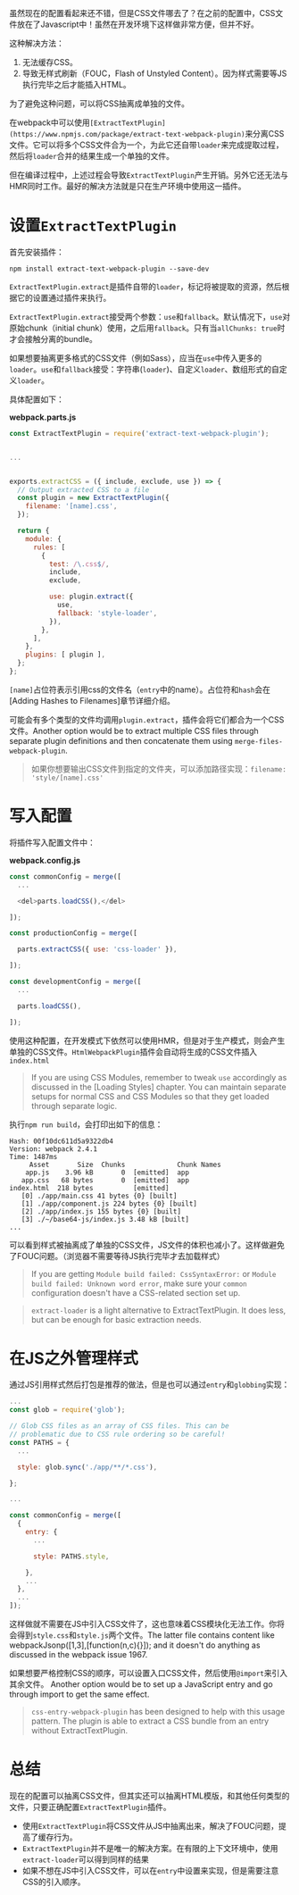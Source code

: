 虽然现在的配置看起来还不错，但是CSS文件哪去了？在之前的配置中，CSS文件放在了Javascript中！虽然在开发环境下这样做非常方便，但并不好。

这种解决方法：

1. 无法缓存CSS。
2. 导致无样式刷新（FOUC，Flash of Unstyled Content）。因为样式需要等JS执行完毕之后才能插入HTML。

为了避免这种问题，可以将CSS抽离成单独的文件。

在webpack中可以使用`[ExtractTextPlugin](https://www.npmjs.com/package/extract-text-webpack-plugin)`来分离CSS文件。它可以将多个CSS文件合为一个，为此它还自带`loader`来完成提取过程，然后将`loader`合并的结果生成一个单独的文件。

但在编译过程中，上述过程会导致`ExtractTextPlugin`产生开销。另外它还无法与HMR同时工作。最好的解决方法就是只在生产环境中使用这一插件。

# 设置`ExtractTextPlugin`

首先安装插件：

```shell
npm install extract-text-webpack-plugin --save-dev
```

`ExtractTextPlugin.extract`是插件自带的`loader`，标记将被提取的资源，然后根据它的设置通过插件来执行。

`ExtractTextPlugin.extract`接受两个参数：`use`和`fallback`。默认情况下，`use`对原始chunk（initial chunk）使用，之后用`fallback`。只有当`allChunks: true`时才会接触分离的bundle。

如果想要抽离更多格式的CSS文件（例如Sass），应当在`use`中传入更多的`loader`。`use`和`fallback`接受：字符串(`loader`)、自定义`loader`、数组形式的自定义`loader`。

具体配置如下：

**webpack.parts.js**

```javascript
const ExtractTextPlugin = require('extract-text-webpack-plugin');


...


exports.extractCSS = ({ include, exclude, use }) => {
  // Output extracted CSS to a file
  const plugin = new ExtractTextPlugin({
    filename: '[name].css',
  });

  return {
    module: {
      rules: [
        {
          test: /\.css$/,
          include,
          exclude,

          use: plugin.extract({
            use,
            fallback: 'style-loader',
          }),
        },
      ],
    },
    plugins: [ plugin ],
  };
};
```

`[name]`占位符表示引用css的文件名（`entry`中的name）。占位符和`hash`会在[Adding Hashes to Filenames]章节详细介绍。

可能会有多个类型的文件均调用`plugin.extract`，插件会将它们都合为一个CSS文件。Another option would be to extract multiple CSS files through separate plugin definitions and then concatenate them using `merge-files-webpack-plugin`.

> 如果你想要输出CSS文件到指定的文件夹，可以添加路径实现：`filename: 'style/[name].css'`

# 写入配置

将插件写入配置文件中：

**webpack.config.js**

```javascript
const commonConfig = merge([
  ...

  <del>parts.loadCSS(),</del>

]);

const productionConfig = merge([

  parts.extractCSS({ use: 'css-loader' }),

]);

const developmentConfig = merge([
  ...

  parts.loadCSS(),

]);
```

使用这种配置，在开发模式下依然可以使用HMR，但是对于生产模式，则会产生单独的CSS文件。`HtmlWebpackPlugin`插件会自动将生成的CSS文件插入`index.html`

> If you are using CSS Modules, remember to tweak `use` accordingly as discussed in the [Loading Styles] chapter. You can maintain separate setups for normal CSS and CSS Modules so that they get loaded through separate logic.

执行`npm run build`，会打印出如下的信息：

```shell
Hash: 00f10dc611d5a9322db4
Version: webpack 2.4.1
Time: 1487ms
     Asset       Size  Chunks             Chunk Names
    app.js    3.96 kB       0  [emitted]  app
   app.css   68 bytes       0  [emitted]  app
index.html  218 bytes          [emitted]
   [0] ./app/main.css 41 bytes {0} [built]
   [1] ./app/component.js 224 bytes {0} [built]
   [2] ./app/index.js 155 bytes {0} [built]
   [3] ./~/base64-js/index.js 3.48 kB [built]
...
```

可以看到样式被抽离成了单独的CSS文件，JS文件的体积也减小了。这样做避免了FOUC问题。（浏览器不需要等待JS执行完毕才去加载样式）

> If you are getting `Module build failed: CssSyntaxError:` or `Module build failed: Unknown word error`, make sure your `common` configuration doesn't have a CSS-related section set up.

> `extract-loader` is a light alternative to ExtractTextPlugin. It does less, but can be enough for basic extraction needs.

# 在JS之外管理样式

通过JS引用样式然后打包是推荐的做法，但是也可以通过`entry`和`globbing`实现：

```javascript
...
const glob = require('glob');

// Glob CSS files as an array of CSS files. This can be
// problematic due to CSS rule ordering so be careful!
const PATHS = {
  ...

  style: glob.sync('./app/**/*.css'),

};

...

const commonConfig = merge([
  {
    entry: {
      ...

      style: PATHS.style,

    },
    ...
  },
  ...
]);
```

这样做就不需要在JS中引入CSS文件了，这也意味着CSS模块化无法工作。你将会得到`style.css`和`style.js`两个文件。The latter file contains content like webpackJsonp([1,3],[function(n,c){}]); and it doesn't do anything as discussed in the webpack issue 1967.

如果想要严格控制CSS的顺序，可以设置入口CSS文件，然后使用`@import`来引入其余文件。 Another option would be to set up a JavaScript entry and go through import to get the same effect.

> `css-entry-webpack-plugin` has been designed to help with this usage pattern. The plugin is able to extract a CSS bundle from an entry without ExtractTextPlugin.

# 总结

现在的配置可以抽离CSS文件，但其实还可以抽离HTML模版，和其他任何类型的文件，只要正确配置`ExtractTextPlugin`插件。

- 使用`ExtractTextPlugin`将CSS文件从JS中抽离出来，解决了FOUC问题，提高了缓存行为。
- `ExtractTextPlugin`并不是唯一的解决方案。在有限的上下文环境中，使用`extract-loader`可以得到同样的结果
- 如果不想在JS中引入CSS文件，可以在`entry`中设置来实现，但是需要注意CSS的引入顺序。
